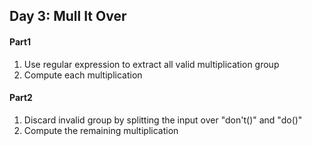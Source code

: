 ## Day 3: Mull It Over

#### Part1
1. Use regular expression to extract all valid multiplication group
2. Compute each multiplication

#### Part2
1. Discard invalid group by splitting the input over "don't()" and "do()" 
2. Compute the remaining multiplication

